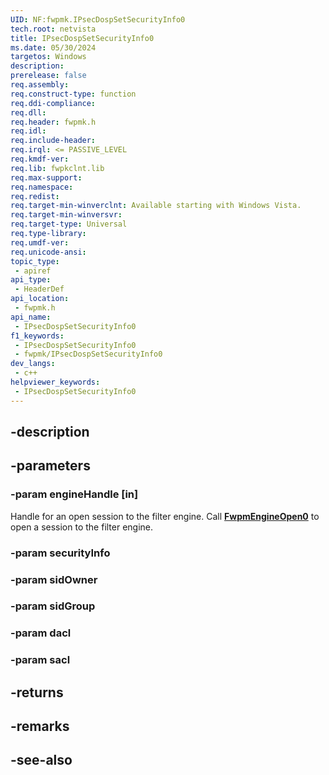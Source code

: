 ```yaml
---
UID: NF:fwpmk.IPsecDospSetSecurityInfo0
tech.root: netvista
title: IPsecDospSetSecurityInfo0
ms.date: 05/30/2024
targetos: Windows
description: 
prerelease: false
req.assembly: 
req.construct-type: function
req.ddi-compliance: 
req.dll: 
req.header: fwpmk.h
req.idl: 
req.include-header: 
req.irql: <= PASSIVE_LEVEL
req.kmdf-ver: 
req.lib: fwpkclnt.lib
req.max-support: 
req.namespace: 
req.redist: 
req.target-min-winverclnt: Available starting with Windows Vista.
req.target-min-winversvr: 
req.target-type: Universal
req.type-library: 
req.umdf-ver: 
req.unicode-ansi: 
topic_type:
 - apiref
api_type:
 - HeaderDef
api_location:
 - fwpmk.h
api_name:
 - IPsecDospSetSecurityInfo0
f1_keywords:
 - IPsecDospSetSecurityInfo0
 - fwpmk/IPsecDospSetSecurityInfo0
dev_langs:
 - c++
helpviewer_keywords:
 - IPsecDospSetSecurityInfo0
---
```


## -description

## -parameters

### -param engineHandle [in]

Handle for an open session to the filter engine. Call **[FwpmEngineOpen0](nf-fwpmk-fwpmengineopen0.md)** to open a session to the filter engine.

### -param securityInfo

### -param sidOwner

### -param sidGroup

### -param dacl

### -param sacl

## -returns

## -remarks

## -see-also

